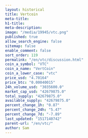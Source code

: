 ```yaml
---
layout: historical
title: Vertcoin
meta-title: 
h1-title: 
meta-description: 
image: "/media/19945/vtc.png"
published: true
allow_search_engine: false
sitemap: false
enable_comment: false
sort_order: 119
permalink: "/en/vtc/discussion.html"
coin_a_symbol: "VTC"
coin_a_name: "VertCoin"
coin_a_lower_case: "vtc"
price_usd: "4.70164"
price_btc: "0.00040015"
24h_volume_usd: "3035600.0"
market_cap_usd: "42679875.0"
total_supply: "42679875.0"
available_supply: "42679875.0"
percent_change_1h: "0.87"
percent_change_24h: "5.47"
percent_change_7d: "-7.89"
last_updated: "1517140742"
parent-url: "/en/vtc/"
author: Sam
---
```


